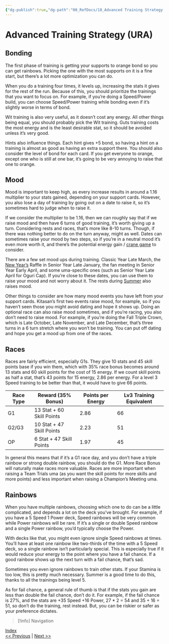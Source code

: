 ```yaml
---
{"dg-publish":true,"dg-path":"00_RefDocs/18_Advanced Training Strategy (URA).md","permalink":"/00-ref-docs/18-advanced-training-strategy-ura/","created":"2025-07-27T12:35:14.452+07:00","updated":"2025-07-27T12:41:59.226+07:00"}
---
```


# Advanced Training Strategy (URA)

## Bonding

The first phase of training is getting your supports to orange bond so you can get rainbows. Picking the one with the most supports on it is a fine start, but there’s a lot more optimization you can do.

When you do a training four times, it levels up, increasing the stats it gives for the rest of the run. Because of this, you should prioritize the trainings that you want to focus on. For example, if you’re doing a Speed/Power build, you can choose Speed/Power training while bonding even if it’s slightly worse in terms of bond.

Wit training is also very useful, as it doesn’t cost any energy. All other things being equal, you should probably pick the Wit training. Guts training costs the most energy and is the least desirable stat, so it should be avoided unless it’s very good.

Hints also influence things. Each hint gives +5 bond, so having a hint on a training is almost as good as having an extra support there. You should also consider the level of bond for each card. If you get everyone to orange, except one who is still at one bar, it’s going to be very annoying to raise that one to orange.

## Mood

Mood is important to keep high, as every increase results in around a 1.16 multiplier to your stats gained, depending on your support cards. However, you also lose a day of training by going out on a date to raise it, so it’s sometimes hard to judge when to raise it.

If we consider the multiplier to be 1.16, then we can roughly say that if we raise mood and then have 6 turns of good training, it’s worth giving up a turn. Considering rests and races, that’s more like 8-10 turns. Though, if there was nothing better to do on the turn anyway, might as well. Dates can sometimes raise your mood by two steps, so if you’re in a neutral mood it’s even more worth it, and there’s the potential energy gain / [crane game](https://docs.google.com/document/d/11X2P7pLuh-k9E7PhRiD20nDX22rNWtCpC1S4IMx_8pQ/edit?tab=t.0#heading=h.j0kq4oce2bf8) to consider.

There are a few set mood ups during training. Classic Year Late March, the [New Year’s](https://docs.google.com/document/d/11X2P7pLuh-k9E7PhRiD20nDX22rNWtCpC1S4IMx_8pQ/edit?tab=t.0#heading=h.u0zejp7fpsgz) Raffle in Senior Year Late January, the fan meeting in Senior Year Early April, and some uma-specific ones (such as Senior Year Late April for Oguri Cap). If you’re close to these dates, you can use them to raise your mood and not worry about it. The rests during [Summer](https://docs.google.com/document/d/11X2P7pLuh-k9E7PhRiD20nDX22rNWtCpC1S4IMx_8pQ/edit?tab=t.0#heading=h.fbbrncnybk92) also raises mood.

Other things to consider are how many mood events you have left from your support cards. Kitasan’s first two events raise mood, for example, so if you haven’t seen those you might avoid dating and hope it shows up. Doing an optional race can also raise mood sometimes, and if you’re racing, you also don’t need to raise mood. For example, if you’re doing the Fall Triple Crown, which is Late October, Late November, and Late December, that’s three turns in a 6 turn stretch where you won’t be training. You can put off dating and hope you get a mood up from one of the races.

## Races

Races are fairly efficient, especially G1s. They give 10 stats and 45 skill points base if you win them, which with 35% race bonus becomes around 13 stats and 60 skill points for the cost of 15 energy. If we count skill points as half a stat, that’s 43 points for 15 energy, 2.86 per energy. For a level 3 Speed training to be better than that, it would have to give 66 points.

| Race Type | Reward (35% Bonus)        | Points per Energy | Lv3 Training Equivalent |
| --------- | ------------------------- | ----------------- | ----------------------- |
| G1        | 13 Stat + 60 Skill Points | 2.86              | 66                      |
| G2/G3     | 10 Stat + 47 Skill Points | 2.23              | 51                      |
| OP        | 6 Stat + 47 Skill Points  | 1.97              | 45                      |

In general this means that if it’s a G1 race day, and you don’t have a triple rainbow or strong double rainbow, you should do the G1. More Race Bonus will naturally make races more valuable. Races are more important when raising a Team Trials uma (as you want the skill points for more skills and more points) and less important when raising a Champion’s Meeting uma.

## Rainbows

When you have multiple rainbows, choosing which one to do can be a little complicated, and depends a lot on the deck you’ve brought. For example, if you have a 5 Speed 1 Power deck, Speed rainbows will be very common while Power rainbows will be rare. If it’s a single or double Speed rainbow and a single Power rainbow, you’d typically choose the Power.

With decks like that, you might even ignore single Speed rainbows at times. You’ll have at least one rainbow like two-thirds of the time with a 5 Speed deck, so a single rainbow isn’t particularly special. This is especially true if it would reduce your energy to the point where you have a fail chance. If a good rainbow shows up the next turn with a fail chance, that’s sad.

Sometimes you even ignore rainbows to train other stats. If your Stamina is too low, this is pretty much necessary. Summer is a good time to do this, thanks to all the trainings being level 5.

As for fail chance, a general rule of thumb is that if the stats you gain are less than double the fail chance, don’t do it. For example, if the fail chance is 27%, and the stats are +35 Speed +16 Power, 27 * 2 = 54 and 35 + 16 = 51, so don’t do the training, rest instead. But, you can be riskier or safer as your preference dictates.

> [!info] Navigation
<p><span><a data-tooltip-position="top" aria-label="Umamusume Global Docs/00_RefDocs/00_News" data-href="Umamusume Global Docs/00_RefDocs/00_News" href="Umamusume Global Docs/00_RefDocs/00_News" class="internal-link" target="_blank" rel="noopener nofollow">Index</a><br>
<a data-tooltip-position="top" aria-label="Umamusume Global Docs/00_RefDocs/17_Recorded Example A Rank Runs With Bad Cards.md" data-href="Umamusume Global Docs/00_RefDocs/17_Recorded Example A Rank Runs With Bad Cards.md" href="Umamusume Global Docs/00_RefDocs/17_Recorded Example A Rank Runs With Bad Cards.md" class="internal-link" target="_blank" rel="noopener nofollow">&lt;&lt; Previous</a> | <a data-tooltip-position="top" aria-label="Umamusume Global Docs/00_RefDocs/19_Micro-optimizations.md" data-href="Umamusume Global Docs/00_RefDocs/19_Micro-optimizations.md" href="Umamusume Global Docs/00_RefDocs/19_Micro-optimizations.md" class="internal-link" target="_blank" rel="noopener nofollow">Next &gt;&gt;</a></span></p>
